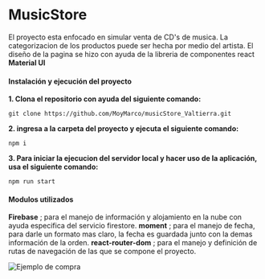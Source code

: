 # MusicStore
El proyecto esta enfocado en simular venta de CD's de musica. La categorizacion de los productos puede ser hecha por medio del artista. El diseño de la pagina se hizo con ayuda de la libreria de componentes react **Material UI**
#### Instalación y ejecución del proyecto

**1. Clona el repositorio con ayuda del siguiente comando:**

    git clone https://github.com/MoyMarco/musicStore_Valtierra.git

**2. ingresa a la carpeta del proyecto y ejecuta el siguiente comando:**

    npm i
    
**3. Para iniciar la ejecucion del servidor local y hacer uso de la aplicación, usa el siguiente comando:**

    npm run start
    
#### Modulos utilizados
 **Firebase** ; para el manejo de información y alojamiento en la nube con ayuda especifica del servicio firestore. 
 **moment** ; para el manejo de fecha, para darle un formato mas claro, la fecha es guardada junto con la demas información de la orden.
 **react-router-dom** ; para el manejo y definición de rutas de navegación de las que se compone el proyecto.

 ![Ejemplo de compra](https://images-wixmp-ed30a86b8c4ca887773594c2.wixmp.com/f/22aa3ccc-9193-4548-ae50-c7f4a9dbd417/df7zzz8-5330c6da-2b31-407c-9ba0-9d9ff33b57ab.gif?token=eyJ0eXAiOiJKV1QiLCJhbGciOiJIUzI1NiJ9.eyJzdWIiOiJ1cm46YXBwOjdlMGQxODg5ODIyNjQzNzNhNWYwZDQxNWVhMGQyNmUwIiwiaXNzIjoidXJuOmFwcDo3ZTBkMTg4OTgyMjY0MzczYTVmMGQ0MTVlYTBkMjZlMCIsIm9iaiI6W1t7InBhdGgiOiJcL2ZcLzIyYWEzY2NjLTkxOTMtNDU0OC1hZTUwLWM3ZjRhOWRiZDQxN1wvZGY3enp6OC01MzMwYzZkYS0yYjMxLTQwN2MtOWJhMC05ZDlmZjMzYjU3YWIuZ2lmIn1dXSwiYXVkIjpbInVybjpzZXJ2aWNlOmZpbGUuZG93bmxvYWQiXX0.NROX75bpShgDL-2QxKup5xTTAcQzdGWlDnlooJAdWx0)
